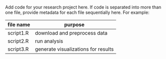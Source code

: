 Add code for your research project here.
If code is separated into more than one file, provide metadata for each file sequentially here. For example:

| file name | purpose |
| -- | -- |
| script1.R | download and preprocess data |
| script2.R | run analysis |
| script3.R | generate visualizations for results |